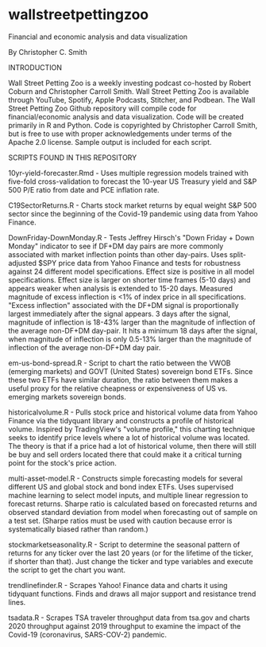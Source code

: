 # wallstreetpettingzoo
Financial and economic analysis and data visualization

By Christopher C. Smith

INTRODUCTION

Wall Street Petting Zoo is a weekly investing podcast co-hosted by Robert Coburn and Christopher Carroll Smith. Wall Street Petting Zoo is available through YouTube, Spotify, Apple Podcasts, Stitcher, and Podbean. The Wall Street Petting Zoo Github repository will compile code for financial/economic analysis and data visualization. Code will be created primarily in R and Python. Code is copyrighted by Christopher Carroll Smith, but is free to use with proper acknowledgements under terms of the Apache 2.0 license. Sample output is included for each script.

SCRIPTS FOUND IN THIS REPOSITORY

10yr-yield-forecaster.Rmd - Uses multiple regression models trained with five-fold cross-validation to forecast the 10-year US Treasury yield and S&P 500 P/E ratio from date and PCE inflation rate.

C19SectorReturns.R - Charts stock market returns by equal weight S&P 500 sector since the beginning of the Covid-19 pandemic using data from Yahoo Finance.

DownFriday-DownMonday.R - Tests Jeffrey Hirsch's "Down Friday + Down Monday" indicator to see if DF+DM day pairs are more commonly associated with market inflection points than other day-pairs. Uses split-adjusted $SPY price data from Yahoo Finance and tests for robustness against 24 different model specifications. Effect size is positive in all model specifications. Effect size is larger on shorter time frames (5-10 days) and appears weaker when analysis is extended to 15-20 days. Measured magnitude of excess inflection is <1% of index price in all specifications. "Excess inflection" associated with the DF+DM signal is proportionally largest immediately after the signal appears. 3 days after the signal, magnitude of inflection is 18-43% larger than the magnitude of inflection of the average non-DF+DM day-pair. It hits a minimum 18 days after the signal, when magnitude of inflection is only 0.5-13% larger than the magnitude of inflection of the average non-DF+DM day pair.

em-us-bond-spread.R - Script to chart the ratio between the VWOB (emerging markets) and GOVT (United States) sovereign bond ETFs. Since these two ETFs have similar duration, the ratio between them makes a useful proxy for the relative cheapness or expensiveness of US vs. emerging markets sovereign bonds.

historicalvolume.R - Pulls stock price and historical volume data from Yahoo Finance via the tidyquant library and constructs a profile of historical volume. Inspired by TradingView's "volume profile," this charting technique seeks to identify price levels where a lot of historical volume was located. The theory is that if a price had a lot of historical volume, then there will still be buy and sell orders located there that could make it a critical turning point for the stock's price action.

multi-asset-model.R - Constructs simple forecasting models for several different US and global stock and bond index ETFs. Uses supervised machine learning to select model inputs, and multiple linear regression to forecast returns. Sharpe ratio is calculated based on forecasted returns and observed standard deviation from model when forecasting out of sample on a test set. (Sharpe ratios must be used with caution because error is systematically biased rather than random.)

stockmarketseasonality.R - Script to determine the seasonal pattern of returns for any ticker over the last 20 years (or for the lifetime of the ticker, if shorter than that). Just change the ticker and type variables and execute the script to get the chart you want.

trendlinefinder.R - Scrapes Yahoo! Finance data and charts it using tidyquant functions. Finds and draws all major support and resistance trend lines.

tsadata.R - Scrapes TSA traveler throughput data from tsa.gov and charts 2020 throughput against 2019 throughput to examine the impact of the Covid-19 (coronavirus, SARS-COV-2) pandemic.
